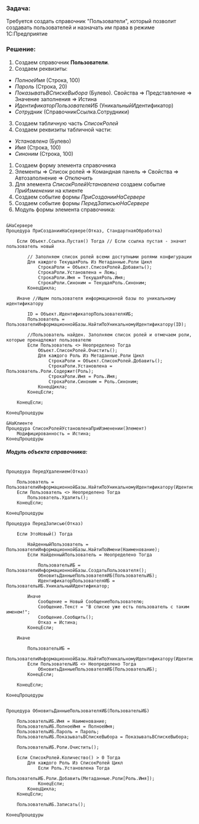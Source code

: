 ### Задача:
Требуется создать справочник "Пользователи", который позволит создавать пользователей и назначать им права в режиме 1С:Предприятие
### Решение:
1. Создаем справочник **Пользователи**.
2. Создаем реквизиты:
- *ПолноеИмя*						(Строка, 100)		
- *Пароль*							(Строка, 20)
- *ПоказыватьВСпискеВыбора*		(Булево). Свойства => Представление => Значение заполнения => Истина
- *ИдентификаторПользователяИБ*	(УникальныйИдентификатор)
- *Сотрудник*						(СправочникСсылка.Сотрудники)
3. Создаем табличную часть *СписокРолей*
4. Создаем реквизиты табличной части:
- *Установлена*	(Булево)
- *Имя*			(Строка, 100)
- *Синоним*		(Строка, 100)

1. Создаем форму элемента справочника
2. Элементы => Список ролей => Командная панель => Свойства => Автозаполнение => *Отключить*
3. Для элемента *СписокРолейУстановлена* создаем событие *ПриИзменении* на клиенте
4. Создаем событие формы *ПриСозданииНаСервере*
5. Создаем событие формы *ПередЗаписьюНаСервере*
6. Модуль формы элемента справочника:
```bsl

&НаСервере
Процедура ПриСозданииНаСервере(Отказ, СтандартнаяОбработка)
	
	Если Объект.Ссылка.Пустая() Тогда // Если ссылка пустая - значит пользователь новый
		
		// Заполняем список ролей всеми доступными ролями конфигурации
		Для каждого ТекущаяРоль Из Метаданные.Роли Цикл
			СтрокаРоли = Объект.СписокРолей.Добавить();
			СтрокаРоли.Установлена = Ложь;
			СтрокаРоли.Имя = ТекущаяРоль.Имя;
			СтрокаРоли.Синоним = ТекущаяРоль.Синоним;
		КонецЦикла;
		
	Иначе //Ищем пользователя информационной базы по уникальному идентификатору
		
		ID = Объект.ИдентификаторПользователяИБ;
		Пользователь = ПользователиИнформационнойБазы.НайтиПоУникальномуИдентификатору(ID);
		
		//Пользователь найден. Заполняем список ролей и отмечаем роли, которые пренадлежат пользователю
		Если Пользователь <> Неопределено Тогда
			Объект.СписокРолей.Очистить();
			Для каждого Роль Из Метаданные.Роли Цикл
				СтрокаРоли = Объект.СписокРолей.Добавить();
				СтрокаРоли.Установлена = Пользователь.Роли.Содержит(Роль);
				СтрокаРоли.Имя = Роль.Имя;
				СтрокаРоли.Синоним = Роль.Синоним;
			КонецЦикла;
		КонецЕсли;
		
	КонецЕсли;
	
КонецПроцедуры

&НаКлиенте
Процедура СписокРолейУстановленаПриИзменении(Элемент)
	Модифицированность = Истина;
КонецПроцедуры

```

##### Модуль объекта справочника:
```bsl

Процедура ПередУдалением(Отказ)

	Пользователь = ПользователиИнформационнойБазы.НайтиПоУникальномуИдентификатору(ИдентификаторПользователяИБ);
	Если Пользователь <> Неопределено Тогда
		Пользователь.Удалить();
	КонецЕсли;
	
КонецПроцедуры

Процедура ПередЗаписью(Отказ)
	
	Если ЭтоНовый() Тогда
		
		НайденныйПользователь = ПользователиИнформационнойБазы.НайтиПоИмени(Наименование);
		Если НайденныйПользователь = Неопределено Тогда
			
			ПользовательИБ = ПользователиИнформационнойБазы.СоздатьПользователя();
			ОбновитьДанныеПользователяИБ(ПользовательИБ);
			ИдентификаторПользователяИБ = ПользовательИБ.УникальныйИдентификатор;
			
		Иначе
			Сообщение = Новый СообщениеПользователю;
			Сообщение.Текст = "В списке уже есть пользователь с таким именем!";
			Сообщение.Сообщить();
			Отказ = Истина;
		КонецЕсли;           
		
	Иначе  
		
		ПользовательИБ = 
		ПользователиИнформационнойБазы.НайтиПоУникальномуИдентификатору(ИдентификаторПользователяИБ);
		Если ПользовательИБ <> Неопределено Тогда
			ОбновитьДанныеПользователяИБ(ПользовательИБ);
		КонецЕсли;
		
	КонецЕсли;
	
КонецПроцедуры


Процедура ОбновитьДанныеПользователяИБ(ПользовательИБ)
	
	ПользовательИБ.Имя = Наименование;
	ПользовательИБ.ПолноеИмя = ПолноеИмя; 
	ПользовательИБ.Пароль = Пароль;
	ПользовательИБ.ПоказыватьВСпискеВыбора = ПоказыватьВСпискеВыбора;
	
	ПользовательИБ.Роли.Очистить();
	
	Если СписокРолей.Количество() > 0 Тогда
		Для каждого Роль Из СписокРолей Цикл      
			Если Роль.Установлена Тогда
				ПользовательИБ.Роли.Добавить(Метаданные.Роли[Роль.Имя]);
			КонецЕсли;
		КонецЦикла;
	КонецЕсли;
	
	ПользовательИБ.Записать();       
	
КонецПроцедуры

```

